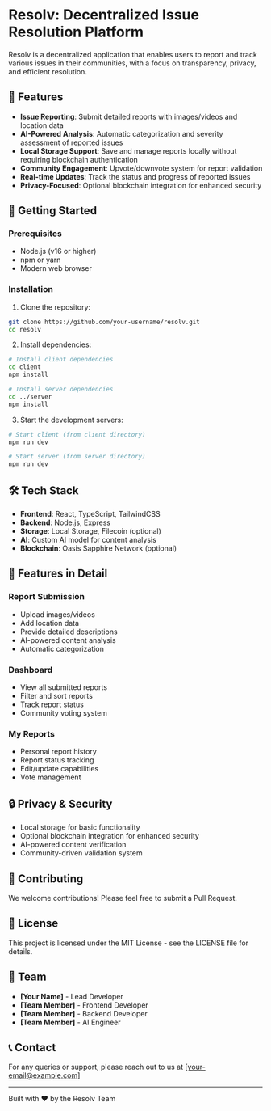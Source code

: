 # Resolv: Decentralized Issue Resolution Platform

Resolv is a decentralized application that enables users to report and track various issues in their communities, with a focus on transparency, privacy, and efficient resolution.

## 🌟 Features

- **Issue Reporting**: Submit detailed reports with images/videos and location data
- **AI-Powered Analysis**: Automatic categorization and severity assessment of reported issues
- **Local Storage Support**: Save and manage reports locally without requiring blockchain authentication
- **Community Engagement**: Upvote/downvote system for report validation
- **Real-time Updates**: Track the status and progress of reported issues
- **Privacy-Focused**: Optional blockchain integration for enhanced security

## 🚀 Getting Started

### Prerequisites

- Node.js (v16 or higher)
- npm or yarn
- Modern web browser

### Installation

1. Clone the repository:
```bash
git clone https://github.com/your-username/resolv.git
cd resolv
```

2. Install dependencies:
```bash
# Install client dependencies
cd client
npm install

# Install server dependencies
cd ../server
npm install
```

3. Start the development servers:
```bash
# Start client (from client directory)
npm run dev

# Start server (from server directory)
npm run dev
```

## 🛠️ Tech Stack

- **Frontend**: React, TypeScript, TailwindCSS
- **Backend**: Node.js, Express
- **Storage**: Local Storage, Filecoin (optional)
- **AI**: Custom AI model for content analysis
- **Blockchain**: Oasis Sapphire Network (optional)

## 📱 Features in Detail

### Report Submission
- Upload images/videos
- Add location data
- Provide detailed descriptions
- AI-powered content analysis
- Automatic categorization

### Dashboard
- View all submitted reports
- Filter and sort reports
- Track report status
- Community voting system

### My Reports
- Personal report history
- Report status tracking
- Edit/update capabilities
- Vote management

## 🔒 Privacy & Security

- Local storage for basic functionality
- Optional blockchain integration for enhanced security
- AI-powered content verification
- Community-driven validation system

## 🤝 Contributing

We welcome contributions! Please feel free to submit a Pull Request.

## 📝 License

This project is licensed under the MIT License - see the LICENSE file for details.

## 👥 Team

- **[Your Name]** - Lead Developer
- **[Team Member]** - Frontend Developer
- **[Team Member]** - Backend Developer
- **[Team Member]** - AI Engineer

## 📞 Contact

For any queries or support, please reach out to us at [your-email@example.com]

---

Built with ❤️ by the Resolv Team
